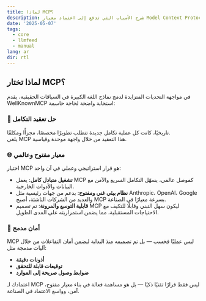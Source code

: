 ```yaml
---
title: لماذا MCP؟
description: شرح الأسباب التي تدفع إلى اعتماد معيار Model Context Protocol (MCP).
date: '2025-05-07'
tags:
  - core
  - llmfeed
  - manual
lang: ar
dir: rtl
---
```


## لماذا تختار MCP؟

في مواجهة التحديات المتزايدة لدمج نماذج اللغة الكبيرة في السياقات الحقيقية، يقدم WellKnownMCP استجابة واضحة لحاجة حاسمة:

### 🧩 حل تعقيد التكامل

تاريخيًا، كانت كل عملية تكامل جديدة تتطلب تطويرًا مخصصًا، مجزأًا ومكلفًا.  
يلغي MCP هذا التعقيد من خلال واجهة موحدة وقياسية.

### 🌐 معيار مفتوح وعالمي

اختيار MCP هو قرار استراتيجي وعملي في آن واحد:

- **تشغيل متبادل كامل**: يعمل MCP كموصل عالمي، يسهّل التكامل السريع والآمن مع البيانات والأدوات الخارجية.
- **نظام بيئي غني ومفتوح**: بدعم من جهات رئيسية مثل Anthropic، OpenAI، Google والعديد من الشركات الناشئة، أصبح MCP بسرعة معيارًا في الصناعة.
- **قابلية التوسع والمرونة**: تم تصميم MCP ليكون سهل التبني وقابلًا للتكيف مع الاحتياجات المستقبلية، مما يضمن استمراريته على المدى الطويل.

### 🔐 أمان مدمج

MCP ليس عمليًا فحسب — بل تم تصميمه منذ البداية ليضمن أمان التفاعلات من خلال آليات مدمجة مثل:

- **أذونات دقيقة**
- **توقيعات قابلة للتحقق**
- **ضوابط وصول صريحة إلى الموارد**

اعتمادك لـ MCP ليس فقط قرارًا تقنيًا ذكيًا — بل هو مساهمة فعالة في بناء معيار مفتوح، آمن، وواسع الاعتماد في الصناعة.
